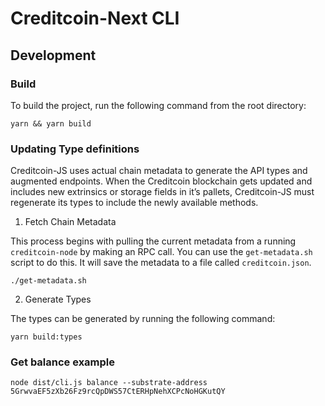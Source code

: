 # Creditcoin-Next CLI

## Development

### Build

To build the project, run the following command from the root directory:

```shell
yarn && yarn build
```

### Updating Type definitions

Creditcoin-JS uses actual chain metadata to generate the API types and augmented endpoints. When the Creditcoin blockchain gets updated and includes new extrinsics or storage fields in it’s pallets, Creditcoin-JS must regenerate its types to include the newly available methods.

1. Fetch Chain Metadata

This process begins with pulling the current metadata from a running `creditcoin-node` by making an RPC call. You can use the `get-metadata.sh` script to do this. It will save the metadata to a file called `creditcoin.json`.

```shell
./get-metadata.sh
```

2. Generate Types

The types can be generated by running the following command:

```shell
yarn build:types
```

### Get balance example

```shell
node dist/cli.js balance --substrate-address 5GrwvaEF5zXb26Fz9rcQpDWS57CtERHpNehXCPcNoHGKutQY
```